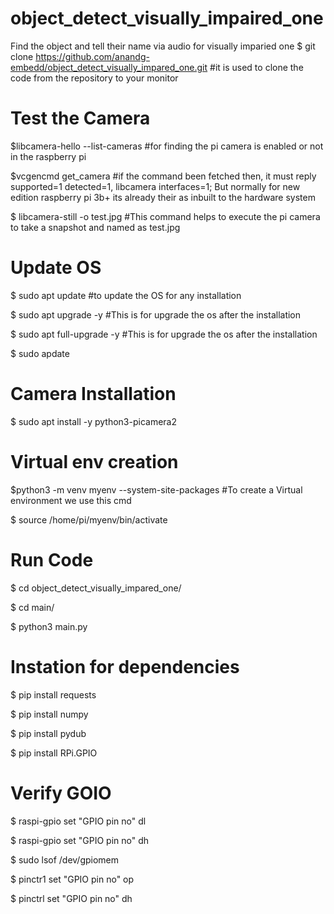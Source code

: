 # object_detect_visually_impaired_one
Find the object and tell their name via audio for visually imparied one
$ git clone https://github.com/anandg-embedd/object_detect_visually_impared_one.git  #it is used to clone the code from the repository to your monitor

# Test the Camera
$libcamera-hello --list-cameras                                                      #for finding the pi camera is enabled or not in the raspberry pi

$vcgencmd get_camera                                                                 #if the command been fetched then, it must reply          supported=1 detected=1, libcamera interfaces=1; But normally for new edition raspberry pi 3b+ its already their as inbuilt to the hardware system

$ libcamera-still -o test.jpg                                                        #This command helps to execute the pi camera to take a snapshot and named as test.jpg

# Update OS
$ sudo apt update                                                                    #to update the OS for any installation

$ sudo apt upgrade -y                                                                #This is for upgrade the os after the installation

$ sudo apt full-upgrade -y                                                            #This is for upgrade the os after the installation

$ sudo apdate

# Camera Installation

$ sudo apt install -y python3-picamera2  

# Virtual env creation

$python3 -m venv myenv --system-site-packages                                        #To create a Virtual environment we use this cmd

$ source /home/pi/myenv/bin/activate 

# Run Code

$ cd object_detect_visually_impared_one/

$ cd main/

$ python3 main.py

# Instation for dependencies

$ pip install requests

$ pip install numpy

$ pip install pydub

$ pip install RPi.GPIO

# Verify GOIO

$ raspi-gpio set "GPIO pin no" dl

$ raspi-gpio set "GPIO pin no" dh

$ sudo lsof /dev/gpiomem

$ pinctr1 set "GPIO pin no" op

$ pinctrl set "GPIO pin no" dh
